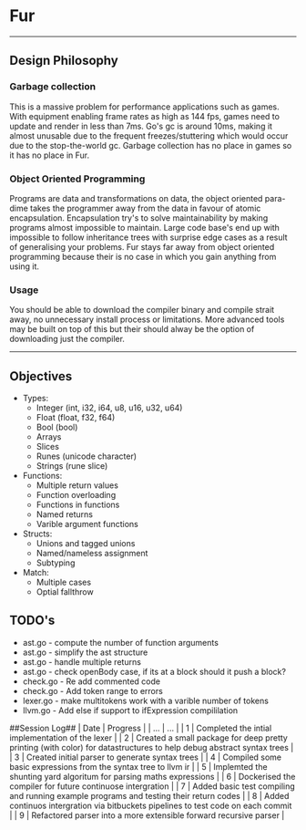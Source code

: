 # Fur #

---

## Design Philosophy ##

### Garbage collection ###
This is a massive problem for performance applications such as games. With equipment enabling frame rates as high as 144 fps, games need to update and render in less than 7ms. Go's gc is around 10ms, making it almost unusable due to the frequent freezes/stuttering which would occur due to the stop-the-world gc. Garbage collection has no place in games so it has no place in Fur.

### Object Oriented Programming ###
Programs are data and transformations on data, the object oriented para-dime takes the programmer away from the data in favour of atomic encapsulation. Encapsulation try's to solve maintainability by making programs almost impossible to maintain. Large code base's end up with impossible to follow inheritance trees with surprise edge cases as a result of generalising your problems. Fur stays far away from object oriented programming because their is no case in which you gain anything from using it.

### Usage ###
You should be able to download the compiler binary and compile strait away, no unnecessary install process or limitations. More advanced tools may be built on top of this but their should alway be the option of downloading just the compiler.

---

## Objectives ##
* Types:
    * Integer (int, i32, i64, u8, u16, u32, u64)
    * Float (float, f32, f64)
    * Bool (bool)
    * Arrays
    * Slices
    * Runes (unicode character)
    * Strings (rune slice)
* Functions:
    * Multiple return values
    * Function overloading
    * Functions in functions
    * Named returns
    * Varible argument functions
* Structs:
    * Unions and tagged unions
    * Named/nameless assignment
    * Subtyping
* Match:
    * Multiple cases
    * Optial fallthrow

## TODO's ##
* ast.go - compute the number of function arguments
* ast.go - simplify the ast structure
* ast.go - handle multiple returns
* ast.go - check openBody case, if its at a block should it push a block?
* check.go - Re add commented code
* check.go - Add token range to errors
* lexer.go - make multitokens work with a varible number of tokens
* llvm.go - Add else if support to ifExpression compililation

##Session Log##
| Date | Progress |
| ... | ... |
| 1 | Completed the intial implementation of the lexer |
| 2 | Created a small package for deep pretty printing (with color) for datastructures to help debug abstract syntax trees |
| 3 | Created initial parser to generate syntax trees |
| 4 | Compiled some basic expressions from the syntax tree to llvm ir |
| 5 | Implemted the shunting yard algoritum for parsing maths expressions |
| 6 | Dockerised the compiler for future continuose intergration |
| 7 | Added basic test compiling and running example programs and testing their return codes |
| 8 | Added continuos intergration via bitbuckets pipelines to test code on each commit |
| 9 | Refactored parser into a more extensible forward recursive parser |